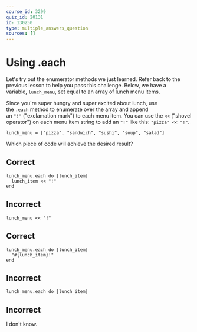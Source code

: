 ```yaml
---
course_id: 3299
quiz_id: 20131
id: 130250
type: multiple_answers_question
sources: []
---
```


# Using .each

Let's try out the enumerator methods we just learned. Refer back to the previous
lesson to help you pass this challenge. Below, we have a
variable,&nbsp;`lunch_menu`, set equal to an array of lunch menu items.

Since you're super hungry and super excited about lunch, use
the&nbsp;`.each`&nbsp;method to enumerate over the array and append
an&nbsp;`"!"`&nbsp;("exclamation mark") to each menu item. You can use
the&nbsp;`<<`&nbsp;("shovel operator") on each menu item string to add
an&nbsp;`"!"`&nbsp;like this:&nbsp;`"pizza" << "!"`.

```
lunch_menu = ["pizza", "sandwich", "sushi", "soup", "salad"]
```

Which piece of code will achieve the desired result?

## Correct

```
lunch_menu.each do |lunch_item|
  lunch_item << "!"
end
```

## Incorrect

```
lunch_menu << "!"
```

## Correct

```
lunch_menu.each do |lunch_item|
  "#{lunch_item}!"
end
```

## Incorrect

```
lunch_menu.each do |lunch_item|
```

## Incorrect

I don't know.
